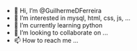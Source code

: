 - 👋 Hi, I’m @GuilhermeDFerreira
- 👀 I’m interested in mysql, html, css, js, ...
- 🌱 I’m currently learning python
- 💞️ I’m looking to collaborate on ...
- 📫 How to reach me ...

<!---
GuilhermeDFerreira/GuilhermeDFerreira is a ✨ special ✨ repository because its `README.md` (this file) appears on your GitHub profile.
You can click the Preview link to take a look at your changes.
--->
